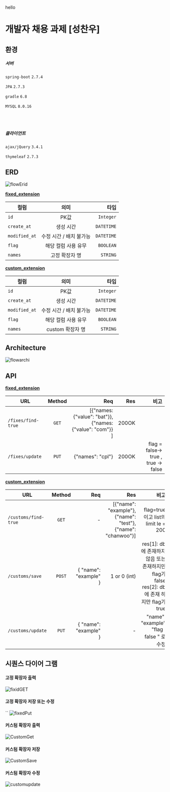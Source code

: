 hello


개발자 채용 과제 [성찬우]
===================

## 환경

##### 서버

`spring-boot` `2.7.4`

`JPA` `2.7.3`

`gradle` `6.8`

`MYSQL` `8.0.16`

<br>
<br>

##### 클라이언트

`ajax/jQuery` `3.4.1`

`thymeleaf` `2.7.3`

## ERD

![flowErid](https://user-images.githubusercontent.com/84306157/195924429-e097c57e-a893-4b07-a166-29ab7b09dd4c.png)

<strong><u> fixed_extension </u></strong>

컬럼 | 의미 | 타입
|---|:---:|---:|
| `id` | PK값 | `Integer` |
| `create_at` | 생성 시간 | `DATETIME` |
| `modified_at` | 수정 시간 / 배치 불가능 | `DATETIME` |
| `flag` | 해당 컬럼 사용 유무 | `BOOLEAN` |
| `names` | 고정 확장자 명 | `STRING` |

<strong><u> custom_extension </u></strong>

컬럼 | 의미 | 타입
|---|:---:|---:|
| `id` | PK값 | `Integer` |
| `create_at` | 생성 시간 | `DATETIME` |
| `modified_at` | 수정 시간 / 배치 불가능 | `DATETIME` |
| `flag` | 해당 컬럼 사용 유무 | `BOOLEAN` |
| `names` | custom 확장자 명 | `STRING` |

## Architecture

![flowarchi](https://user-images.githubusercontent.com/84306157/195933803-5765d627-a203-474b-9104-6d8bf40adf10.png)

## API

<strong><u> fixed_extension </u></strong>

URL | Method | Req |Res |비고
|---|:---:|---:|---:|---:|
| `/fixes/find-true` | `GET` | [{"names:{"value": "bat"}},{"names:{"value": "com"}} ] | 200OK |  |  
| `/fixes/update` | `PUT` | {"names": "cpl"} | 200OK |flag = false-> true , true -> false | 

<strong><u> custom_extension </u></strong>

URL | Method |Req |Res |비고
|---|:---:|---:|---:|---:|
| `/customs/find-true` | `GET` | - | [{"name": "example"},{"name": "test"},{"name": "chanwoo"}] | flag=true 이고 list의 limit le = 200 |  
| `/customs/save    ` | `POST` | { "name": "example" } | 1 or 0 (int)  | res[1]: db에 존재하지않음 또는 존재하지만 flag가false res[2]: db에 존재 하지만 flag가 true| 
| `/customs/update` | `PUT` | { "name": "example" } | - |"name": "example" "flag : false " 로 수정| 

## 시퀀스 다이어 그램

#### 고정 확장자 출력

![fixidGET](https://user-images.githubusercontent.com/84306157/195940801-2267abbd-1cf0-489a-914c-9bd011131885.png)

#### 고정 확장자 저장 또는 수정
``
![fixedPut](https://user-images.githubusercontent.com/84306157/195940826-45d05ea2-d3f1-4040-9b72-3e2c775278dc.png)

#### 커스텀 확장자 출력

![CustomGet](https://user-images.githubusercontent.com/84306157/195940843-2104dc57-de0e-4d14-8020-086345c28f99.png)

#### 커스텀 확장자 저장

![CustomSave](https://user-images.githubusercontent.com/84306157/195940865-403ade4b-6ff2-4c39-87e1-90c456c4d57d.png)

#### 커스텀 확장자 수정

![customupdate](https://user-images.githubusercontent.com/84306157/195940879-b6bf38e3-2bc1-419a-9d81-f87e9201552f.png)








